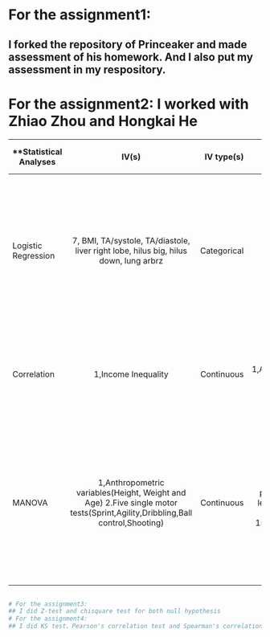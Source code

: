 # For the assignment1:
## I forked the repository of Princeaker and made assessment of his homework. And I also put my assessment in my respository.
# For the assignment2: I worked with Zhiao Zhou and Hongkai He
| **Statistical Analyses | IV(s) | IV type(s)  |DV(s)  | DV type(s) | Control Var  | Control Var type | Question to be answered | _H0_ | alpha | link to paper ** |
| ------ |:--------:| -----:| ------:| ------:| ------:| ------:| ------:| ------:| ------:| ------:|
| Logistic Regression | 7, BMI, TA/systole, TA/diastole, liver right lobe, hilus big, hilus down, lung arbrz | Categorical | 1,diagnosed as obisity or no | Categorical | 0 | NA | Diagnosing whether a subject is obese according to his/her performance in terms of given medical parameters | Logit p(healthy 0, obese 1) != a*BMI + b*TA systole + c*TA diastole + d*liver right lobe + e*hilus down + f*hilus big g*lung arbrz| 0.05 | [The Classification of Obesity Disease in Logistic Regression and Neural Network Methods](https://link.springer.com/article/10.1007%2Fs10916-008-9165-5#Sec6) | | 
| Correlation	| 1,Income Inequality | Continuous | 1,Antimicrobial Resistance| continuous | 0 | 0 | 	 If correlations exist between income inequality and antimicrobial resistance. | | 0.05 | [Correlations between Income Inequality and Antimicrobial Resistance](http://journals.plos.org/plosone/article?id=10.1371/journal.pone.0073115) |
|MANOVA                   |1,Anthropometric variables(Height, Weight and Age)                                    2.Five single motor tests(Sprint,Agility,Dribbling,Ball control,Shooting)           |Continuous        |1,Adult performance level (APL) of players in 15/16 season      |Continuous        |None      |None          |Gain the predictive motor tests’ prognostic relevance in talent development programs in youth soccer|The level of pins expression in test groups >= Ranks control group           |0.05      |[The influence of speed abilities and technical skills in early adolescence on adult success in soccer: A long-term prospective analysis using ANOVA and SEM approaches](http://journals.plos.org/plosone/article?id=10.1371/journal.pone.0182211)|
```python

# For the assignment3:
## I did Z-test and chisquare test for both null hypothesis
# For the assignment4:
## I did KS test、Pearson's correlation test and Spearman's correlation test for the first two null hypothesis.